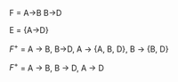 F =   A->B
    B->D

E = {A->D}

$F^+$ = A -> B, B->D,
	 A -> {A, B, D},
	 B -> {B, D}

$F^+$ = A -> B,
	 B -> D,
	 A -> D